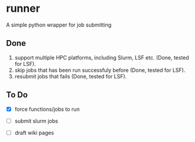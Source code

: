 # runner
A simple python wrapper for job submitting

## Done
1. support multiple HPC platforms, including Slurm, LSF etc. (Done, tested for LSF). 
2. skip jobs that has been run successfuly before (Done, tested for LSF).
3. resubmit jobs that fails (Done, tested for LSF).

## To Do
- [x] force functions/jobs to run
- [ ] submit slurm jobs 
- [ ] draft wiki pages

